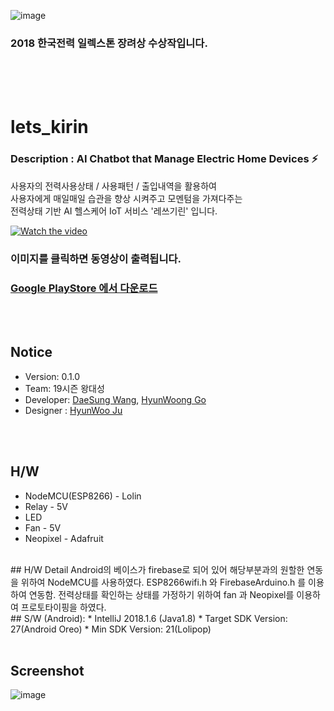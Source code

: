 
![image](https://user-images.githubusercontent.com/38183241/45254827-a8f8cf00-b3b9-11e8-8166-c5f431c13b74.png)
### 2018 한국전력 일렉스톤 장려상 수상작입니다.
<br>
<br>
<br>


# lets_kirin


### Description : AI Chatbot that Manage Electric Home Devices ⚡️

사용자의 전력사용상태 / 사용패턴 / 출입내역을 활용하여<br>
사용자에게 매일매일 습관을 향상 시켜주고 모멘텀을 가져다주는<br>
전력상태 기반 AI 헬스케어 IoT 서비스 '레쓰기린' 입니다.


[![Watch the video](https://user-images.githubusercontent.com/38183241/45254924-78b23000-b3bb-11e8-9ff5-28f3e143cf42.png)](https://www.youtube.com/watch?v=bSqrA-iVOM4)

### 이미지를 클릭하면 동영상이 출력됩니다.
### [Google PlayStore 에서 다운로드](https://play.google.com/store/apps/details?id=com.nineteenwang.electricalimi)

<br>
<br>

## Notice
* Version: 0.1.0
* Team: 19시즌 왕대성
* Developer: [DaeSung Wang](https://github.com/Mamosoo), [HyunWoong Go](https://github.com/gusdnd852)
* Designer : [HyunWoo Ju](https://www.instagram.com/henu21/)

<br>
<br>

## H/W
 * NodeMCU(ESP8266) - Lolin
 * Relay - 5V
 * LED
 * Fan - 5V
 * Neopixel - Adafruit
 
<br>
## H/W Detail
Android의 베이스가 firebase로 되어 있어 해당부분과의 원할한 연동을 위하여 NodeMCU를 사용하였다.
ESP8266wifi.h 와 FirebaseArduino.h 를 이용하여 연동함.
전력상태를 확인하는 상태를 가정하기 위하여 fan 과 Neopixel를 이용하여 프로토타이핑을 하였다.

<br>
## S/W (Android):
 * IntelliJ 2018.1.6 (Java1.8)
 * Target SDK Version: 27(Android Oreo)
 * Min SDK Version: 21(Lolipop)
 
<br>
<br>

## Screenshot

![image](https://user-images.githubusercontent.com/38183241/45254958-c333ac80-b3bb-11e8-96e6-15a3eccf2eb4.png)
